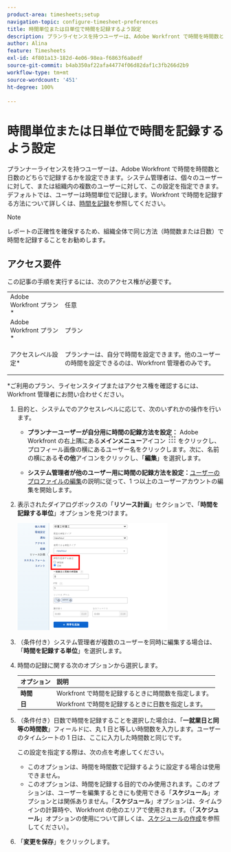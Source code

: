 ```yaml
---
product-area: timesheets;setup
navigation-topic: configure-timesheet-preferences
title: 時間単位または日単位で時間を記録するよう設定
description: プランライセンスを持つユーザーは、Adobe Workfront で時間を時間数と日数のどちらで記録するかを設定できます。システム管理者は、個々のユーザーに対して、または組織内の複数のユーザーに対して、この設定を指定できます。デフォルトでは、ユーザーは時間単位で記録します。
author: Alina
feature: Timesheets
exl-id: 4f801a13-182d-4e06-98ea-f6863f6a8edf
source-git-commit: b4ab350af22afa44774f06d82daf1c3fb266d2b9
workflow-type: tm+mt
source-wordcount: '451'
ht-degree: 100%

---
```


# 時間単位または日単位で時間を記録するよう設定

プランナーライセンスを持つユーザーは、Adobe Workfront で時間を時間数と日数のどちらで記録するかを設定できます。システム管理者は、個々のユーザーに対して、または組織内の複数のユーザーに対して、この設定を指定できます。デフォルトでは、ユーザーは時間単位で記録します。Workfront で時間を記録する方法について詳しくは、[時間を記録](../../timesheets/create-and-manage-timesheets/log-time.md)を参照してください。

>[!NOTE]
>
>レポートの正確性を確保するため、組織全体で同じ方法（時間数または日数）で時間を記録することをお勧めします。

## アクセス要件

この記事の手順を実行するには、次のアクセス権が必要です。

<table style="table-layout:auto"> 
 <col> 
 </col> 
 <col> 
 </col> 
 <tbody> 
  <tr> 
   <td role="rowheader">Adobe Workfront プラン*</td> 
   <td> <p>任意</p> </td> 
  </tr> 
  <tr> 
   <td role="rowheader">Adobe Workfront プラン*</td> 
   <td> <p>プラン </p> </td> 
  </tr> 
  <tr data-mc-conditions=""> 
   <td role="rowheader">アクセスレベル設定*</td> 
   <td> <p>プランナーは、自分で時間を設定できます。他のユーザーの時間を設定できるのは、Workfront 管理者のみです。</p> </td> 
  </tr> 
 </tbody> 
</table>

&#42;ご利用のプラン、ライセンスタイプまたはアクセス権を確認するには、Workfront 管理者にお問い合わせください。

1. 目的と、システムでのアクセスレベルに応じて、次のいずれかの操作を行います。

   * **プランナーユーザーが自分用に時間の記録方法を設定：** Adobe Workfront の右上隅にある&#x200B;**メインメニュー**&#x200B;アイコン ![](assets/main-menu-icon.png) をクリックし、プロフィール画像の横にあるユーザー名をクリックします。次に、名前の横にある&#x200B;**その他**&#x200B;アイコンをクリックし、「**編集**」を選択します。

   * **システム管理者が他のユーザー用に時間の記録方法を設定：**[ユーザーのプロファイルの編集](../../administration-and-setup/add-users/create-and-manage-users/edit-a-users-profile.md)の説明に従って、1 つ以上のユーザーアカウントの編集を開始します。

1. 表示されたダイアログボックスの「**リソース計画**」セクションで、「**時間を記録する単位**」オプションを見つけます。

   ![](assets/new-timesheet-log-hours-350x249.png)

1. （条件付き）システム管理者が複数のユーザーを同時に編集する場合は、「**時間を記録する単位**」を選択します。
1. 時間の記録に関する次のオプションから選択します。

   | オプション | 説明 |
   |---|---|
   | **時間** | Workfront で時間を記録するときに時間数を指定します。 |
   | **日** | Workfront で時間を記録するときに日数を指定します。 |

1. （条件付き）日数で時間を記録することを選択した場合は、「**一就業日と同等の時間数**」フィールドに、丸 1 日と等しい時間数を入力します。ユーザーのタイムシートの 1 日は、ここに入力した時間数と同じです。

   この設定を指定する際は、次の点を考慮してください。

   * このオプションは、時間を時間数で記録するように設定する場合は使用できません。
   * このオプションは、時間を記録する目的でのみ使用されます。このオプションは、ユーザーを編集するときにも使用できる「**スケジュール**」オプションとは関係ありません。「**スケジュール**」オプションは、タイムラインの計算時や、Workfront の他のエリアで使用されます。（「**スケジュール**」オプションの使用について詳しくは、[スケジュールの作成](../../administration-and-setup/set-up-workfront/configure-timesheets-schedules/create-schedules.md)を参照してください）。

1. 「**変更を保存**」をクリックします。
